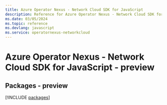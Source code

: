 ```yaml
---
title: Azure Operator Nexus - Network Cloud SDK for JavaScript
description: Reference for Azure Operator Nexus - Network Cloud SDK for JavaScript
ms.date: 03/05/2024
ms.topic: reference
ms.devlang: javascript
ms.service: operatornexus-networkcloud
---
```

# Azure Operator Nexus - Network Cloud SDK for JavaScript - preview
## Packages - preview
[!INCLUDE [packages](operator-nexus---network-cloud-index.md)]